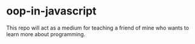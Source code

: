 # oop-in-javascript
This repo will act as a medium for teaching a friend of mine who wants to learn more about programming.
